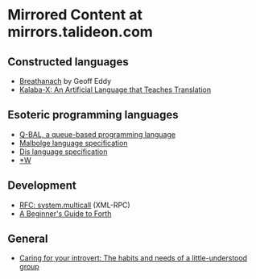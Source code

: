 Mirrored Content at mirrors.talideon.com
========================================

Constructed languages
---------------------

- [Breathanach](articles/morven/breathanach.md) by Geoff Eddy
- [Kalaba-X: An Artificial Language that Teaches Translation](articles/kalabax.md)

Esoteric programming languages
------------------------------

- [Q-BAL, a queue-based programming language](articles/qbal/index.md)
- [Malbolge language specification](articles/malbolge/spec.md)
- [Dis language specification](articles/malbolge/dis.md)
- [\*W](articles/star-w.pdf)

Development
-----------

- [RFC: system.multicall](articles/multicall.md) (XML-RPC)
- [A Beginner's Guide to Forth](articles/forth/index.md)

General
-------

- [Caring for your introvert: The habits and needs of a little-understood group](articles/rauch.md)
